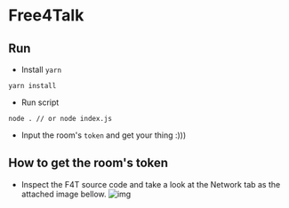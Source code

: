 # Free4Talk
## Run
- Install `yarn`
```
yarn install
```
- Run script
```
node . // or node index.js
```
- Input the room's `token` and get your thing :)))
## How to get the room's token
- Inspect the F4T source code and take a look at the Network tab as the attached image bellow.
![img](https://user-images.githubusercontent.com/22892656/101440970-97148680-394a-11eb-8bc1-2d71183536c1.png)
